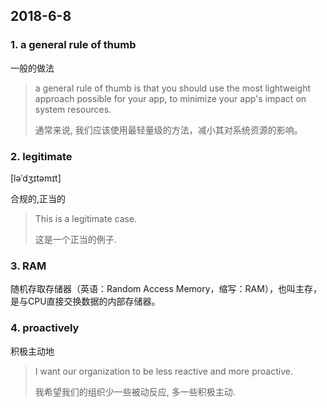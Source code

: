 ## 2018-6-8

### 1. a general rule of thumb

一般的做法

> a general rule of thumb is that you should use the most lightweight approach possible for your app, to minimize your app's impact on system resources. 
> 
> 通常来说, 我们应该使用最轻量级的方法，减小其对系统资源的影响。

### 2. legitimate

 [ləˈdʒɪtəmɪt] 

合规的,正当的

> This is a legitimate case.
> 
> 这是一个正当的例子.

### 3. RAM

随机存取存储器（英语：Random Access Memory，缩写：RAM），也叫主存，是与CPU直接交换数据的内部存储器。

### 4. proactively

积极主动地

> I want our organization to be less reactive and more proactive.
> 
> 我希望我们的组织少一些被动反应, 多一些积极主动.




